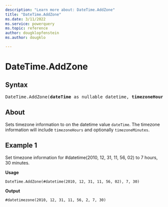 ```yaml
---
description: "Learn more about: DateTime.AddZone"
title: "DateTime.AddZone"
ms.date: 3/11/2022
ms.service: powerquery
ms.topic: reference
author: dougklopfenstein
ms.author: dougklo

---
```

# DateTime.AddZone

## Syntax

<pre>
DateTime.AddZone(<b>dateTime</b> as nullable datetime, <b>timezoneHours</b> as number, optional <b>timezoneMinutes</b> as nullable number) as nullable datetimezone
</pre>
  
## About

Sets timezone information to on the datetime value `dateTime`. The timezone information will include `timezoneHours` and optionally `timezoneMinutes`.

## Example 1

Set timezone information for #datetime(2010, 12, 31, 11, 56, 02) to 7 hours, 30 minutes.

**Usage**

```powerquery-m
DateTime.AddZone(#datetime(2010, 12, 31, 11, 56, 02), 7, 30)
```

**Output**

`#datetimezone(2010, 12, 31, 11, 56, 2, 7, 30)`
